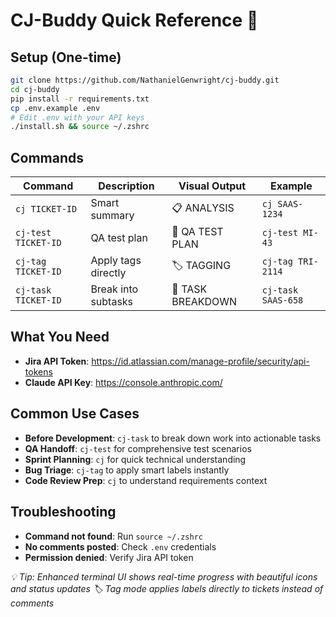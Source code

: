# CJ-Buddy Quick Reference 🚀

## Setup (One-time)
```bash
git clone https://github.com/NathanielGenwright/cj-buddy.git
cd cj-buddy
pip install -r requirements.txt
cp .env.example .env
# Edit .env with your API keys
./install.sh && source ~/.zshrc
```

## Commands
| Command | Description | Visual Output | Example |
|---------|-------------|---------------|---------|
| `cj TICKET-ID` | Smart summary | 📋 ANALYSIS | `cj SAAS-1234` |
| `cj-test TICKET-ID` | QA test plan | 🧪 QA TEST PLAN | `cj-test MI-43` |
| `cj-tag TICKET-ID` | Apply tags directly | 🏷️ TAGGING | `cj-tag TRI-2114` |
| `cj-task TICKET-ID` | Break into subtasks | 📝 TASK BREAKDOWN | `cj-task SAAS-658` |

## What You Need
- **Jira API Token**: https://id.atlassian.com/manage-profile/security/api-tokens
- **Claude API Key**: https://console.anthropic.com/

## Common Use Cases
- **Before Development**: `cj-task` to break down work into actionable tasks
- **QA Handoff**: `cj-test` for comprehensive test scenarios  
- **Sprint Planning**: `cj` for quick technical understanding
- **Bug Triage**: `cj-tag` to apply smart labels instantly
- **Code Review Prep**: `cj` to understand requirements context

## Troubleshooting
- **Command not found**: Run `source ~/.zshrc`
- **No comments posted**: Check `.env` credentials
- **Permission denied**: Verify Jira API token

*💡 Tip: Enhanced terminal UI shows real-time progress with beautiful icons and status updates*
*🏷️ Tag mode applies labels directly to tickets instead of comments*